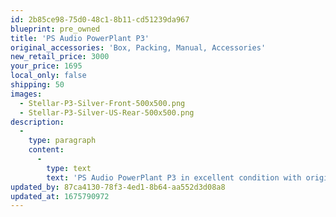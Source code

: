 ```yaml
---
id: 2b85ce98-75d0-48c1-8b11-cd51239da967
blueprint: pre_owned
title: 'PS Audio PowerPlant P3'
original_accessories: 'Box, Packing, Manual, Accessories'
new_retail_price: 3000
your_price: 1695
local_only: false
shipping: 50
images:
  - Stellar-P3-Silver-Front-500x500.png
  - Stellar-P3-Silver-US-Rear-500x500.png
description:
  -
    type: paragraph
    content:
      -
        type: text
        text: 'PS Audio PowerPlant P3 in excellent condition with original box, packing and accessories. Unit sells as new for $3,000.00'
updated_by: 87ca4130-78f3-4ed1-8b64-aa552d3d08a8
updated_at: 1675790972
---
```

